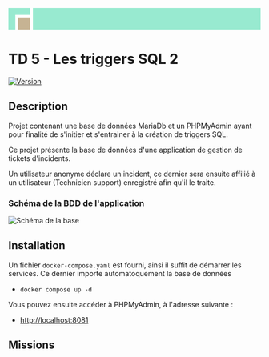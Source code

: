 ![separe](https://github.com/studoo-app/.github/blob/main/profile/studoo-banner-logo.png)
# TD 5 - Les triggers SQL 2
[![Version](https://img.shields.io/badge/Version-1.0.0-blue)]()

## Description
Projet contenant une base de données MariaDb et un PHPMyAdmin ayant pour finalité
de s'initier et s'entrainer à la création de triggers SQL.

Ce projet présente la base de données d'une application de gestion de tickets d'incidents.

Un utilisateur anonyme déclare un incident, ce dernier sera ensuite affilié à un utilisateur (Technicien support)
enregistré afin qu'il le traite.

### Schéma de la BDD de l'application

![Schéma de la base](./docs/schema.png)
## Installation

Un fichier `docker-compose.yaml` est fourni, ainsi il suffit de démarrer les services.
Ce dernier importe automatoquement la base de données
- `docker compose up -d`

Vous pouvez ensuite accéder à PHPMyAdmin, à l'adresse suivante :
- [http://localhost:8081](https://localhost:8081)

## Missions
